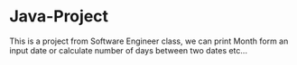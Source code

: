 # Java-Project
This is a project from Software Engineer class, we can print Month form an input date or calculate number of days between two dates etc...

